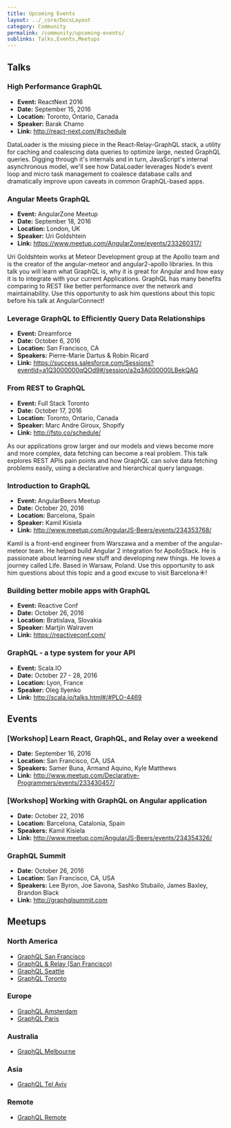 ```yaml
---
title: Upcoming Events
layout: ../_core/DocsLayout
category: Community
permalink: /community/upcoming-events/
sublinks: Talks,Events,Meetups
---
```


## Talks

### High Performance GraphQL

- **Event:** ReactNext 2016
- **Date:** September 15, 2016
- **Location:** Toronto, Ontario, Canada
- **Speaker:** Barak Chamo
- **Link:** http://react-next.com/#schedule

DataLoader is the missing piece in the React-Relay-GraphQL stack, a utility for caching and coalescing data queries to optimize large, nested GraphQL queries. Digging through it's internals and in turn, JavaScript's internal asynchronous model, we'll see how DataLoader leverages Node's event loop and micro task management to coalesce database calls and dramatically improve upon caveats in common GraphQL-based apps.

### Angular Meets GraphQL

- **Event:** AngularZone Meetup
- **Date:** September 18, 2016
- **Location:** London, UK
- **Speaker:** Uri Goldshtein
- **Link:** https://www.meetup.com/AngularZone/events/233260317/

Uri Goldshtein works at Meteor Development group at the Apollo team and is the creator of the angular-meteor and angular2-apollo libraries. In this talk you will learn what GraphQL is, why it is great for Angular and how easy it is to integrate with your current Applications. GraphQL has many benefits comparing to REST like better performance over the network and maintainability. Use this opportunity to ask him questions about this topic before his talk at AngularConnect!

### Leverage GraphQL to Efficiently Query Data Relationships

- **Event:** Dreamforce
- **Date:** October 6, 2016
- **Location:** San Francisco, CA
- **Speakers:** Pierre-Marie Dartus & Robin Ricard
- **Link:** https://success.salesforce.com/Sessions?eventId=a1Q3000000qQOd9#/session/a2q3A000000LBekQAG

### From REST to GraphQL

- **Event:** Full Stack Toronto
- **Date:** October 17, 2016
- **Location:** Toronto, Ontario, Canada
- **Speaker:** Marc Andre Giroux, Shopify
- **Link:** http://fsto.co/schedule/

As our applications grow larger and our models and views become more and more complex, data fetching can become a real problem. This talk explores REST APIs pain points and how GraphQL can solve data fetching problems easily, using a declarative and hierarchical query language.

### Introduction to GraphQL

- **Event:** AngularBeers Meetup
- **Date:** October 20, 2016
- **Location:** Barcelona, Spain
- **Speaker:** Kamil Kisiela
- **Link:** http://www.meetup.com/AngularJS-Beers/events/234353768/

Kamil is a front-end engineer from Warszawa and a member of the angular-meteor team. He helped build Angular 2 integration for ApolloStack. He is passionate about learning new stuff and developing new things. He loves a journey called Life. Based in Warsaw, Poland.
Use this opportunity to ask him questions about this topic and a good excuse to visit Barcelona☀️!

### Building better mobile apps with GraphQL

- **Event:** Reactive Conf
- **Date:** October 26, 2016
- **Location:** Bratislava, Slovakia
- **Speaker:** Martjin Walraven
- **Link:** https://reactiveconf.com/

### GraphQL - a type system for your API

- **Event:** Scala.IO
- **Date:** October 27 - 28, 2016
- **Location:** Lyon, France
- **Speaker:** Oleg Ilyenko
- **Link:** http://scala.io/talks.html#/#PLO-4469


## Events

### [Workshop] Learn React, GraphQL, and Relay over a weekend

- **Date:** September 16, 2016
- **Location:** San Francisco, CA, USA
- **Speakers:** Samer Buna, Armand Aquino, Kyle Matthews
- **Link:** http://www.meetup.com/Declarative-Programmers/events/233430457/

### [Workshop] Working with GraphQL on Angular application

- **Date:** October 22, 2016
- **Location:** Barcelona, Catalonia, Spain
- **Speakers:** Kamil Kisiela
- **Link:** http://www.meetup.com/AngularJS-Beers/events/234354326/

### GraphQL Summit

- **Date:** October 26, 2016
- **Location:** San Francisco, CA, USA
- **Speakers:** Lee Byron, Joe Savona, Sashko Stubailo, James Baxley, Brandon Black
- **Link:** http://graphqlsummit.com


## Meetups

### North America

- [GraphQL San Francisco](http://www.meetup.com/GraphQL-SF/)
- [GraphQL & Relay (San Francisco)](http://www.meetup.com/graphql/)
- [GraphQL Seattle](https://www.meetup.com/Seattle-GraphQL-Meetup/)
- [GraphQL Toronto](https://www.meetup.com/GraphQL-Toronto/)

### Europe

- [GraphQL Amsterdam](https://www.meetup.com/Amsterdam-GraphQL-Meetup/)
- [GraphQL Paris](https://www.meetup.com/GraphQL-Paris/)

### Australia

- [GraphQL Melbourne](http://graphql.melbourne/)

### Asia

- [GraphQL Tel Aviv](https://www.meetup.com/GraphQL-TLV/)

### Remote

- [GraphQL Remote](https://www.meetup.com/GraphQL-Remote-Meetup/)
